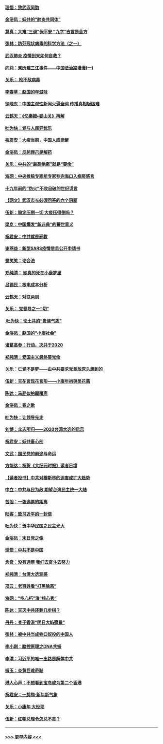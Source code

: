 #### [理悟：致武汉同胞](../pages/nsc993/n11831522.md?t=01301431) 
#### [金浴凤：妖共的“肺炎共同体”](../pages/nsc993/n11829448.md?t=01301431) 
#### [慧真：大难“三退”保平安 “九字”吉言是金方](../pages/nsc993/n11829501.md?t=01301431) 
#### [张林：防范冠状病毒的科学方法（之一）](../pages/nsc993/n11828618.md?t=01301431) 
#### [武汉肺炎 疫情到来如何自救？](../pages/nsc993/n11827632.md?t=01301431) 
#### [向莉：亲历建三江事件——中国法治路漫漫(一)](../pages/nsc993/n11827190.md?t=01301431) 
#### [关乐： 枪不敌病毒](../pages/nsc993/n11826746.md?t=01301431) 
#### [李春草：赵国的年滋味](../pages/nsc993/n11826321.md?t=01301431) 
#### [徐晓东：中国主观性新闻火遍全网 传播真相极困难](../pages/nsc993/n11826508.md?t=01301431) 
#### [云鹤天：《忆秦娥▪娄山关》再解](../pages/nsc993/n11824682.md?t=01301431) 
#### [吐为快：党与人民异忧乐](../pages/nsc993/n11824660.md?t=01301431) 
#### [祝君安：大疫当前，中国人应觉醒](../pages/nsc993/n11821946.md?t=01301431) 
#### [金浴凤：反躬罪己是解药](../pages/nsc993/n11820280.md?t=01301431) 
#### [关乐：中共的“最高绝密”就是“要命”](../pages/nsc993/n11816946.md?t=01301431) 
#### [海网：中央维稳专家组专家夸完海口入病房感言](../pages/nsc993/n11815138.md?t=01301431) 
#### [十九年前的“伪火”不攻自破的世纪谎言](../pages/nsc993/n11813238.md?t=01301431) 
#### [【网文】武汉市长必须回答的六个问题](../pages/nsc993/n11813848.md?t=01301431) 
#### [伍新：稳定压倒一切 大疫压得倒吗？](../pages/nsc993/n11812634.md?t=01301431) 
#### [梁京：中国爆发“新非典”的警世意义](../pages/nsc993/n11812554.md?t=01301431) 
#### [祝君安：中共就是邪教](../pages/nsc993/n11812431.md?t=01301431) 
#### [谢燕益：新型SARS疫情信息公开申请书](../pages/nsc993/n11808840.md?t=01301431) 
#### [蜀笑笑：论合法](../pages/nsc993/n11808064.md?t=01301431) 
#### [郑纯清： 她真的死在小康梦里](../pages/nsc993/n11806623.md?t=01301431) 
#### [吕锡民：核电成本分析](../pages/nsc993/n11806284.md?t=01301431) 
#### [云鹤天：对联两则](../pages/nsc993/n11805957.md?t=01301431) 
#### [关乐： 党领导之一“切”](../pages/nsc993/n11804505.md?t=01301431) 
#### [ 吐为快：论土共的“贵族气质”](../pages/nsc993/n11804490.md?t=01301431) 
#### [金浴凤：赵国的“小康社会”](../pages/nsc993/n11804452.md?t=01301431) 
#### [诸葛高参：行动，灭共于2020](../pages/nsc993/n11804120.md?t=01301431) 
#### [郑纯清：爱国主义最终要党命](../pages/nsc993/n11802197.md?t=01301431) 
#### [关乐：亡党不是梦——由中共要求党章放床头想到的](../pages/nsc993/n11802156.md?t=01301431) 
#### [伍新：无花言现花言形——小康年初哭吴花燕](../pages/nsc993/n11800044.md?t=01301431) 
#### [陈达：马屁似拍颠覆声](../pages/nsc993/n11800010.md?t=01301431) 
#### [金浴凤：春之歌](../pages/nsc993/n11797687.md?t=01301431) 
#### [吐为快：让领导先走](../pages/nsc993/n11797512.md?t=01301431) 
#### [刘博：众志所归——2020台湾大选的启示](../pages/nsc993/n11796878.md?t=01301431) 
#### [祝君安：妖共畜心剖](../pages/nsc993/n11794273.md?t=01301431) 
#### [文武：国民党的前途与命运](../pages/nsc993/n11794198.md?t=01301431) 
#### [方能达：祝贺《大纪元时报》读者日增](../pages/nsc993/n11793807.md?t=01301431) 
#### [【读者投书】中共对穆斯林的迫害成扩大趋势](../pages/nsc993/n11791371.md?t=01301431) 
#### [中立：中共与民为敌 期望台湾民主统一大陆](../pages/nsc993/n11790392.md?t=01301431) 
#### [苦胆：一张选票的距离](../pages/nsc993/n11788914.md?t=01301431) 
#### [陆客：致习近平的一封信](../pages/nsc993/n11788867.md?t=01301431) 
#### [吐为快：贺中华民国之民主光大](../pages/nsc993/n11788618.md?t=01301431) 
#### [金浴凤：末日党之像](../pages/nsc993/n11787475.md?t=01301431) 
#### [理悟：中共不是中国](../pages/nsc993/n11787463.md?t=01301431) 
#### [念贲：没有选票  我们去奋斗去努力](../pages/nsc993/n11787398.md?t=01301431) 
#### [郑纯清：台湾大选观感](../pages/nsc993/n11786210.md?t=01301431) 
#### [项云：老百姓看“打黑除恶”](../pages/nsc993/n11785398.md?t=01301431) 
#### [海网：“空心朽”演“核心秀”](../pages/nsc993/n11783874.md?t=01301431) 
#### [陈达：天灭中共还剩几步棋？](../pages/nsc993/n11783719.md?t=01301431) 
#### [丹丹：关于香港“明日大屿愿景”](../pages/nsc993/n11783273.md?t=01301431) 
#### [张林：被中共当成牲口奴役的中国人](../pages/nsc993/n11782397.md?t=01301431) 
#### [李小刚：脑控原理之DNA共振](../pages/nsc993/n11780962.md?t=01301431) 
#### [李清：习近平的唯一出路是解体中共](../pages/nsc993/n11780866.md?t=01301431) 
#### [振玉：炎黄巨难奇耻](../pages/nsc993/n11779632.md?t=01301431) 
#### [港人心声：不想看到宝岛成为第二个香港](../pages/nsc993/n11778817.md?t=01301431) 
#### [祝君安：一剪梅‧新年新气象](../pages/nsc993/n11776340.md?t=01301431) 
#### [关乐：小康年 大役现](../pages/nsc993/n11774213.md?t=01301431) 
#### [伍新：红朝总理令怎总不灵？](../pages/nsc993/n11770813.md?t=01301431) 

----
#### [ >>> 更早内容 <<< ](../indexes/nsc993-earlier.md)
